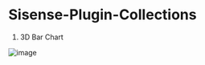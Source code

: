 # Sisense-Plugin-Collections

1. 3D Bar Chart

![image](https://user-images.githubusercontent.com/16172667/210854957-dce0698a-2375-4d87-a622-42305223fe0c.png)

